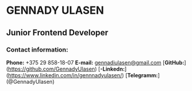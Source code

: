 # GENNADY ULASEN

## Junior Frontend Developer

### Contact information:
**Phone:** +375 29 858-18-07
**E-mail:** gennadiulasen@gmail.com
[**GitHub:**] (https://github.com/GennadyUlasen)
[**-Linkedn:**] (https://www.linkedin.com/in/gennnadyulasen/)
[**Telegramm:**] (@GennadyUlasen)